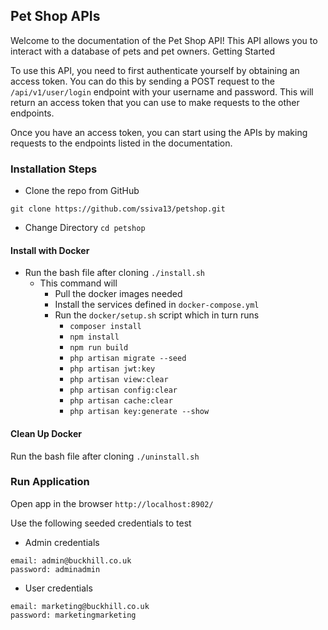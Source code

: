## Pet Shop APIs

Welcome to the documentation of the Pet Shop API! This API allows you to interact with a database of pets and pet owners.
Getting Started

To use this API, you need to first authenticate yourself by obtaining an access token. 
You can do this by sending a POST request to the `/api/v1/user/login` endpoint with your username and password. 
This will return an access token that you can use to make requests to the other endpoints.

Once you have an access token, you can start using the APIs by making requests to the endpoints listed in the documentation.

### Installation Steps
- Clone the repo from GitHub
```
git clone https://github.com/ssiva13/petshop.git
```
- Change Directory `cd petshop`

#### Install with Docker
- Run the bash file after cloning `./install.sh`
  - This command will
      - Pull the docker images needed
      - Install the services defined in `docker-compose.yml`
      - Run the `docker/setup.sh` script which in turn runs
        - `composer install`
        - `npm install`
        - `npm run build`
        - `php artisan migrate --seed`
        - `php artisan jwt:key`
        - `php artisan view:clear`
        - `php artisan config:clear`
        - `php artisan cache:clear`
        - `php artisan key:generate --show`


#### Clean Up Docker
Run the bash file after cloning `./uninstall.sh`

### Run Application
Open app in the browser `http://localhost:8902/`

Use the following seeded credentials to test

- Admin credentials
```
email: admin@buckhill.co.uk
password: adminadmin
```
- User credentials

```
email: marketing@buckhill.co.uk
password: marketingmarketing
```

